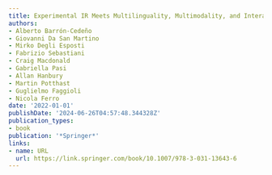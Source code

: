 ```yaml
---
title: Experimental IR Meets Multilinguality, Multimodality, and Interaction
authors:
- Alberto Barrón-Cedeño
- Giovanni Da San Martino
- Mirko Degli Esposti
- Fabrizio Sebastiani
- Craig Macdonald
- Gabriella Pasi
- Allan Hanbury
- Martin Potthast
- Guglielmo Faggioli
- Nicola Ferro
date: '2022-01-01'
publishDate: '2024-06-26T04:57:48.344328Z'
publication_types:
- book
publication: '*Springer*'
links:
- name: URL
  url: https://link.springer.com/book/10.1007/978-3-031-13643-6
---
```

